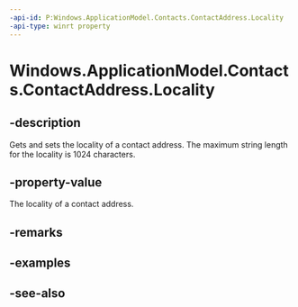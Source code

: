 ```yaml
---
-api-id: P:Windows.ApplicationModel.Contacts.ContactAddress.Locality
-api-type: winrt property
---
```


<!-- Property syntax
public string Locality { get;  set; }
-->

# Windows.ApplicationModel.Contacts.ContactAddress.Locality

## -description
Gets and sets the locality of a contact address. The maximum string length for the locality is 1024 characters.

## -property-value
The locality of a contact address.

## -remarks

## -examples

## -see-also

